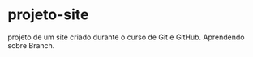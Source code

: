 # projeto-site
projeto de um site criado durante o curso de Git e GitHub. 
Aprendendo sobre Branch.
